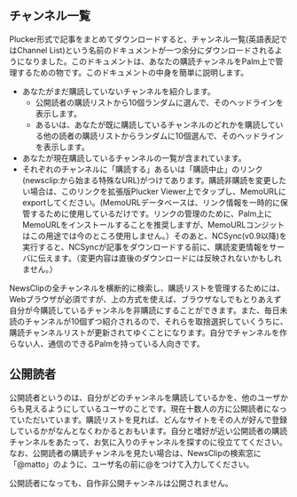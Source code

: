 
## チャンネル一覧

Plucker形式で記事をまとめてダウンロードすると、チャンネル一覧(英語表記ではChannel List)という名前のドキュメントが一つ余分にダウンロードされるようになりました。このドキュメントは、あなたの購読チャンネルをPalm上で管理するための物です。このドキュメントの中身を簡単に説明します。

* あなたがまだ購読していないチャンネルを紹介します。
   * 公開読者の購読リストから10個ランダムに選んで、そのヘッドラインを表示します。
   * あるいは、あなたが既に購読しているチャンネルのどれかを購読している他の読者の購読リストからランダムに10個選んで、そのヘッドラインを表示します。
* あなたが現在購読しているチャンネルの一覧が含まれています。
* それぞれのチャンネルに「購読する」あるいは「購読中止」のリンク(newsclip:から始まる特殊なURL)がつけてあります。購読非購読を変更したい場合は、このリンクを拡張版Plucker Viewer上でタップし、MemoURLにexportしてください。(MemoURLデータベースは、リンク情報を一時的に保管するために使用しているだけです。リンクの管理のために、Palm上にMemoURLをインストールすることを推奨しますが、MemoURLコンジットはこの用途では今のところ使用しません。）そのあと、NCSync(v0.9以降)を実行すると、NCSyncが記事をダウンロードする前に、購読変更情報をサーバに伝えます。（変更内容は直後のダウンロードには反映されないかもしれません。）


NewsClipの全チャンネルを横断的に検索し、購読リストを管理するためには、Webブラウザが必須ですが、上の方式を使えば、ブラウザなしでもとりあえず自分が今購読しているチャンネルを非購読にすることができます。また、毎日未読のチャンネルが10個ずつ紹介されるので、それらを取捨選択していくうちに、購読チャンネルリストが更新されてゆくことになります。自分でチャンネルを作らない人、通信のできるPalmを持っている人向きです。


## 公開読者

公開読者というのは、自分がどのチャンネルを購読しているかを、他のユーザからも見えるようにしているユーザのことです。現在十数人の方に公開読者になっていただいています。購読リストを見れば、どんなサイトをその人が好んで登録しているかがなんとなくわかるとおもいます。自分と嗜好が近い公開読者の購読チャンネルをあたって、お気に入りのチャンネルを探すのに役立ててください。なお、公開読者の購読チャンネルを見たい場合は、NewsClipの検索窓に「@matto」のように、ユーザ名の前に@をつけて入力してください。

公開読者になっても、自作非公開チャンネルは公開されません。



